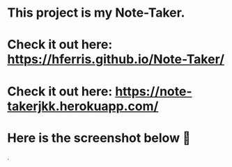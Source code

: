 # This project is my Note-Taker.
# Check it out here: https://hferris.github.io/Note-Taker/
# Check it out here: https://note-takerjkk.herokuapp.com/
# Here is the screenshot below :star_struck:
<!-- ![Alt text](/./dist/imgs/snap.shot.png?raw=true "Screenshot") -->.

